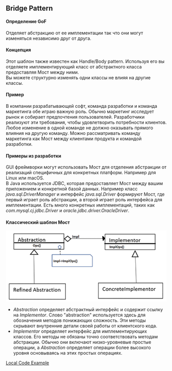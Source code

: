 ## Bridge Pattern

#### Определение GoF
Отделяет абстракцию от ее имплементации так что они могут изменяться независимо
друг от друга.

#### Концепция
Этот шаблон также известен как Handle/Body pattern. Используя его вы отделяете имплементирующий
класс от абстрактного класса предоставляя Мост между ними.  
Вы можете структурно изменять одни классы не влияя на другие классы.

#### Пример
В компании разрабатывающей софт, команда разработки и команда маркетинга обе играю важную роль.
Обычно маркетинг исследует рынок и собирает предпочтения пользователей. Разработчики реализуют эти
требования, чтобы удовлетворить потребности клиентов. Любое изменение в одной команде не должно оказывать
прямого влияния на другую команду. Можно рассматривать команду маркетинга как Мост между клиентами продукта
и командой разработки.

#### Примеры из разработки
GUI фреймворки могут использовать Мост для отделения абстракции от реализаций специфичных для
конкретных платформ. Например для Linux или macOS.  
В Java используется JDBC, которая предоставляет Мост между вашим приложением и конкретной базой
данных. Например класс _java.sql.DriverManager_ и интерфейс _java.sql.Driver_ формируют Мост, где
первый играет роль абстракции, а второй играет роль интерфейса для имплементации. Есть много
конкретных имплементаций, таких как _com.mysql.cj.jdbc.Driver_ и _oracle.jdbc.driver.OracleDriver_. 

#### Классический шаблон Мост
![Classic Bridge Pattern](images/c14classicbridge.png)

* _Abstraction_ определяет абстрактный интерфейс и содержит ссылку на _Implementor_.
Слово "abstraction" используется здесь для обозначения методов понижающих сложность. 
Эти методы скрывают внутренние детали своей работы от клиентского кода.
* _Implementor_ определяет интерфейс для имплементирующих классов. Его методы не обязаны
точно соответствовать методам абстракции. Обычно они включают низко-уровневые простые операции,
а _Abstraction_ определяет операции более высокого уровня основываясь на этих простых операциях.

[Local Code Example](../src/main/java/learn/dp/jdpexamples/c14bridge)
